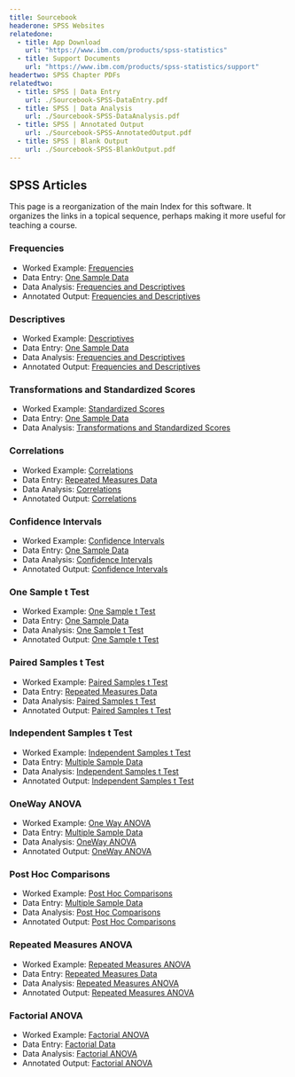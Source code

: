 ```yaml
---
title: Sourcebook
headerone: SPSS Websites
relatedone:
  - title: App Download
    url: "https://www.ibm.com/products/spss-statistics"
  - title: Support Documents
    url: "https://www.ibm.com/products/spss-statistics/support"
headertwo: SPSS Chapter PDFs
relatedtwo:
  - title: SPSS | Data Entry
    url: ./Sourcebook-SPSS-DataEntry.pdf
  - title: SPSS | Data Analysis
    url: ./Sourcebook-SPSS-DataAnalysis.pdf
  - title: SPSS | Annotated Output
    url: ./Sourcebook-SPSS-AnnotatedOutput.pdf
  - title: SPSS | Blank Output
    url: ./Sourcebook-SPSS-BlankOutput.pdf
---
```


## SPSS Articles

This page is a reorganization of the main Index for this software. It organizes the links in a topical sequence, perhaps making it more useful for teaching a course.

### Frequencies

- Worked Example: [Frequencies](../../Intro/worked-examples/frequencies.md)
- Data Entry: [One Sample Data](./data-entry/onesample.md)
- Data Analysis: [Frequencies and Descriptives](./data-analysis/frequencies.md)
- Annotated Output: [Frequencies and Descriptives](./annotated-output/frequencies.md)

### Descriptives

- Worked Example: [Descriptives](../../Intro/worked-examples/descriptives.md)
- Data Entry: [One Sample Data](./data-entry/onesample.md)
- Data Analysis: [Frequencies and Descriptives](./data-analysis/frequencies.md)
- Annotated Output: [Frequencies and Descriptives](./annotated-output/frequencies.md)

### Transformations and Standardized Scores

- Worked Example: [Standardized Scores](../../Intro/worked-examples/standardized.md)
- Data Entry: [One Sample Data](./data-entry/onesample.md)
- Data Analysis: [Transformations and Standardized Scores](./data-analysis/standardized.md)

### Correlations

- Worked Example: [Correlations](../../Intro/worked-examples/correlations.md)
- Data Entry: [Repeated Measures Data](./data-entry/repeated.md)
- Data Analysis: [Correlations](./data-analysis/correlations.md)
- Annotated Output: [Correlations](./annotated-output/correlations.md)

### Confidence Intervals

- Worked Example: [Confidence Intervals](../../Intro/worked-examples/intervals.md)
- Data Entry: [One Sample Data](./data-entry/onesample.md)
- Data Analysis: [Confidence Intervals](./data-analysis/intervals.md)
- Annotated Output: [Confidence Intervals](./annotated-output/intervals.md)

### One Sample t Test

- Worked Example: [One Sample t Test](../../Intro/worked-examples/onesample.md)
- Data Entry: [One Sample Data](./data-entry/onesample.md)
- Data Analysis: [One Sample t Test](./data-analysis/onesample.md)
- Annotated Output: [One Sample t Test](./annotated-output/onesample.md)

### Paired Samples t Test

- Worked Example: [Paired Samples t Test](../../Intro/worked-examples/paired.md)
- Data Entry: [Repeated Measures Data](./data-entry/repeated.md)
- Data Analysis: [Paired Samples t Test](./data-analysis/paired.md)
- Annotated Output: [Paired Samples t Test](./annotated-output/paired.md)

### Independent Samples t Test

- Worked Example: [Independent Samples t Test](../../Intro/worked-examples/independent.md)
- Data Entry: [Multiple Sample Data](./data-entry/multisample.md)
- Data Analysis: [Independent Samples t Test](./data-analysis/independent.md)
- Annotated Output: [Independent Samples t Test](./annotated-output/independent.md)

### OneWay ANOVA

- Worked Example: [One Way ANOVA](../../Intro/worked-examples/oneway.md)
- Data Entry: [Multiple Sample Data](./data-entry/multisample.md)
- Data Analysis: [OneWay ANOVA](./data-analysis/oneway.md)
- Annotated Output: [OneWay ANOVA](./annotated-output/oneway.md)

### Post Hoc Comparisons

- Worked Example: [Post Hoc Comparisons](../../Intro/worked-examples/posthocs.md)
- Data Entry: [Multiple Sample Data](./data-entry/multisample.md)
- Data Analysis: [Post Hoc Comparisons](./data-analysis/posthocs.md)
- Annotated Output: [Post Hoc Comparisons](./annotated-output/posthocs.md)

### Repeated Measures ANOVA

- Worked Example: [Repeated Measures ANOVA](../../Intro/worked-examples/repeated.md)
- Data Entry: [Repeated Measures Data](./data-entry/repeated.md)
- Data Analysis: [Repeated Measures ANOVA](./data-analysis/repeated.md)
- Annotated Output: [Repeated Measures ANOVA](./annotated-output/repeated.md)

### Factorial ANOVA

- Worked Example: [Factorial ANOVA](../../Intro/worked-examples/factorial.md)
- Data Entry: [Factorial Data](./data-entry/factorial.md)
- Data Analysis: [Factorial ANOVA](./data-analysis/factorial.md)
- Annotated Output: [Factorial ANOVA](./annotated-output/factorial.md)
